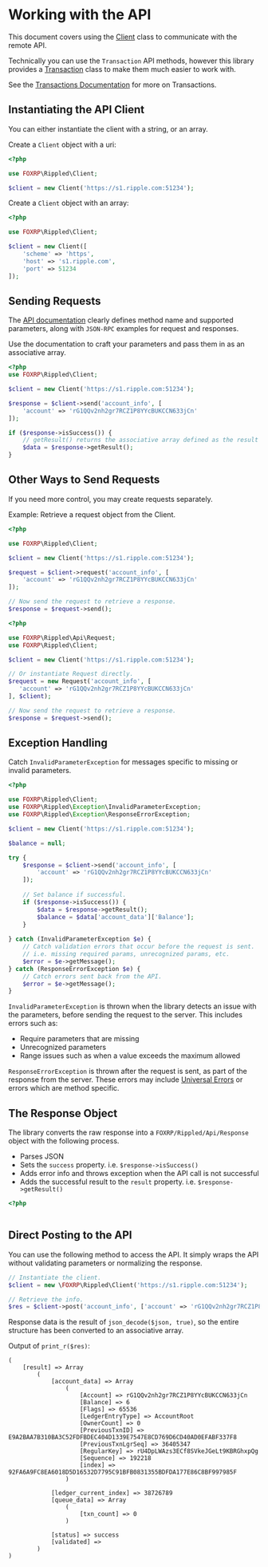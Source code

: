# Working with the API

This document covers using the [Client](../src/Client.php) class to communicate with the remote API.

Technically you can use the `Transaction` API methods, however this library provides a 
[Transaction](../src/Api/Transaction.php) class to make them much easier to work with.

See the [Transactions Documentation](Transactions.md) for more on Transactions.


## Instantiating the API Client

You can either instantiate the client with a string, or an array.

Create a `Client` object with a uri:
```php
<?php

use FOXRP\Rippled\Client;

$client = new Client('https://s1.ripple.com:51234');
```

Create a `Client` object with an array:
```php
<?php

use FOXRP\Rippled\Client;

$client = new Client([
    'scheme' => 'https',
    'host' => 's1.ripple.com',
    'port' => 51234
]);
```

## Sending Requests

The [API documentation](https://developers.ripple.com/rippled-api.html) clearly defines method name and supported 
parameters, along with `JSON-RPC` examples for request and responses.

Use the documentation to craft your parameters and pass them in as an associative array.

```php
<?php
use FOXRP\Rippled\Client;

$client = new Client('https://s1.ripple.com:51234');

$response = $client->send('account_info', [
    'account' => 'rG1QQv2nh2gr7RCZ1P8YYcBUKCCN633jCn'
]);

if ($response->isSuccess()) {
    // getResult() returns the associative array defined as the result in the API documentation.
    $data = $response->getResult();
}
```

## Other Ways to Send Requests

If you need more control, you may create requests separately.


Example: Retrieve a request object from the Client.
```php
<?php

use FOXRP\Rippled\Client;

$client = new Client('https://s1.ripple.com:51234');

$request = $client->request('account_info', [
    'account' => 'rG1QQv2nh2gr7RCZ1P8YYcBUKCCN633jCn'
]);

// Now send the request to retrieve a response.
$response = $request->send();
```

```php
<?php

use FOXRP\Rippled\Api\Request;
use FOXRP\Rippled\Client;

$client = new Client('https://s1.ripple.com:51234');

// Or instantiate Request directly.
$request = new Request('account_info', [
   'account' => 'rG1QQv2nh2gr7RCZ1P8YYcBUKCCN633jCn'
], $client);

// Now send the request to retrieve a response.
$response = $request->send();
```

## Exception Handling

Catch `InvalidParameterException` for messages specific to missing or invalid parameters.
```php
<?php

use FOXRP\Rippled\Client;
use FOXRP\Rippled\Exception\InvalidParameterException;
use FOXRP\Rippled\Exception\ResponseErrorException;

$client = new Client('https://s1.ripple.com:51234');

$balance = null;

try {
    $response = $client->send('account_info', [
        'account' => 'rG1QQv2nh2gr7RCZ1P8YYcBUKCCN633jCn'
    ]);
    
    // Set balance if successful.
    if ($response->isSuccess()) {
        $data = $response->getResult();
        $balance = $data['account_data']['Balance'];
    }
    
} catch (InvalidParameterException $e) {
    // Catch validation errors that occur before the request is sent.
    // i.e. missing required params, unrecognized params, etc.
    $error = $e->getMessage();
} catch (ResponseErrorException $e) {
    // Catch errors sent back from the API.
    $error = $e->getMessage();
}
```

`InvalidParameterException` is thrown when the library detects an issue with the parameters, before sending the request
to the server. This includes errors such as:
- Require parameters that are missing
- Unrecognized parameters
- Range issues such as when a value exceeds the maximum allowed

`ResponseErrorException` is thrown after the request is sent, as part of the response from the server. These errors may
include [Universal Errors](https://developers.ripple.com/error-formatting.html#universal-errors) or errors which are
method specific.

## The Response Object

The library converts the raw response into a `FOXRP/Rippled/Api/Response` object with the following process.

- Parses JSON
- Sets the `success` property. i.e. `$response->isSuccess()`
- Adds error info and throws exception when the API call is not successful
- Adds the successful result to the `result` property. i.e. `$response->getResult()`

```php
<?php



```

## Direct Posting to the API

You can use the following method to access the API. It simply wraps the API without validating
parameters or normalizing the response.

```php
// Instantiate the client.
$client = new \FOXRP\Rippled\Client('https://s1.ripple.com:51234');

// Retrieve the info.
$res = $client->post('account_info', ['account' => 'rG1QQv2nh2gr7RCZ1P8YYcBUKCCN633jCn']);
```

Response data is the result of `json_decode($json, true)`, so the entire structure
has been converted to an associative array.

Output of `print_r($res)`:
```
(
    [result] => Array
        (
            [account_data] => Array
                (
                    [Account] => rG1QQv2nh2gr7RCZ1P8YYcBUKCCN633jCn
                    [Balance] => 6
                    [Flags] => 65536
                    [LedgerEntryType] => AccountRoot
                    [OwnerCount] => 0
                    [PreviousTxnID] => E9A2BAA7B310BA3C52FDFBDEC404D1339E7547E8CD769D6CD40AD0EFABF337F8
                    [PreviousTxnLgrSeq] => 36405347
                    [RegularKey] => rU4DpLWAzs3ECf8SVkeJGeLt9KBRGhxpQg
                    [Sequence] => 192218
                    [index] => 92FA6A9FC8EA6018D5D16532D7795C91BFB0831355BDFDA177E86C8BF997985F
                )

            [ledger_current_index] => 38726789
            [queue_data] => Array
                (
                    [txn_count] => 0
                )

            [status] => success
            [validated] => 
        )
)
```
